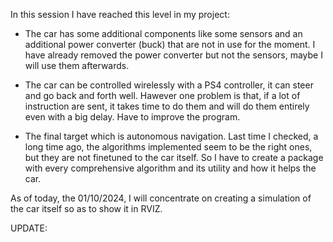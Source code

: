 In this session I have reached this level in my project:

- The car has some additional components like some sensors and an additional power converter (buck) that are not in use for the moment. I have already removed the power converter but not the sensors, maybe I will use them afterwards.

- The car can be controlled wirelessly with a PS4 controller, it can steer and go back and forth well. Hawever one problem is that, if a lot of instruction are sent, it takes time to do them and will do them entirely even with a big delay. Have to improve the program.

- The final target which is autonomous navigation. Last time I checked, a long time ago, the algorithms implemented seem to be the right ones, but they are not finetuned to the car itself. So I have to create a package with every comprehensive algorithm and its utility and how it helps the car.

As of today, the 01/10/2024, I will concentrate on creating a simulation of the car itself so as to show it in RVIZ.

UPDATE:

